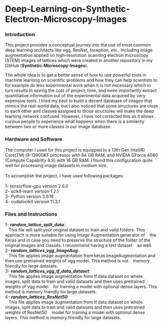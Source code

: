# Deep-Learning-on-Synthetic-Electron-Microscopy-Images

### Introduction
This project provides a conceptual journey into the use of most common deep learning architects like vgg, ResNet, Inception, etc., including image augmentation applied on high-resolution scanning electron microscopy (STEM) images of lattices which were created in another repository in my GitHub (**Synthetic-Microscopy-Images**).

The whole idea is to get a better sense of how to use powerful tools in machine learning on scientific problems and how they can help scientists to for example do less experimental work when it is not necessary which in turn results in saving the cost of project, time, and more importantly extract quantitative information out of the experimental data acquired by very expensive tools. 
I tried my best to build a decent database of images that mimics the real-world data, but I also noticed that some structures are close to each other and classes assigned to those structures will make the deep learning network confused. However, I have not corrected this as it allows curious people to experience what happens when there is a similarity between two or more classes in our image database. 

### Hardware and Software
The computer I used for this project is equipped to a 13th Gen Intel(R) Core(TM) i9-13900KF processor with 64 GB RAM, and NVIDIA GForce 4080 (Compute Capability 8.9) with 16 GB RAM. I found this configuration quite well for processing image datasets in medium size. <br><br>
To accomplish the project, I have used following packages:<br><br>
1- tensorflow-gpu  version 2.6.0  <br>
2- scikit-learn    version 1.2.1  <br>
3- Python          version 3.9.16 <br>
4- cudatoolkit     version 11.3.1  <br>

### Files and Instructions

1- ***random_lattice_split_data***:  <br>
&nbsp;&nbsp;&nbsp;This file will split your original dataset to train and valid folders. This approach is more suitable for using Image Augmentation generator of  &nbsp;&nbsp;&nbsp;the Keras and in case you need to preserve the structure of the folder of the original images and classes. I recommend having a test dataset 
&nbsp;&nbsp;&nbsp;as well. <br>
2- ***random_lattices_vgg_ImageAug***: <br>
&nbsp;&nbsp;&nbsp;This file applies image augmentation from keras.ImageAugmentation and then use pretrained weights of vgg model. This method is not 
&nbsp;&nbsp;&nbsp;memory friendly for large  datasets.<br>
3- ***random_lattices_vgg_tf_data_dataset***:  <br>
&nbsp;&nbsp;&nbsp;This file applies image augmentation from tf.data.dataset on whole images, split data to train and valid datasets and then uses pretrained weights of vgg model &nbsp;&nbsp;&nbsp;for training a model with optional dense layers. This method is memory friendly for large datasets.<br>
4- ***random_lattices_ResNet50***: <br>
&nbsp;&nbsp;&nbsp;This file applies image augmentation from tf.data.dataset on whole images, split data to train and valid datasets and then uses pretrained weights of ResNet50  &nbsp;&nbsp;&nbsp;model for training a model with optional dense layers. This method is memory friendly for large datasets.<br>
